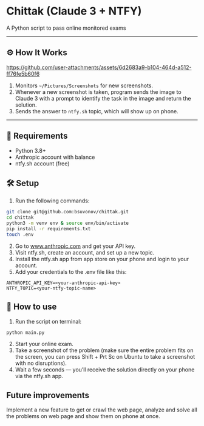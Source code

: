# Chittak (Claude 3 + NTFY)

A Python script to pass online monitored exams

---

## ⚙️ How It Works

https://github.com/user-attachments/assets/6d2683a9-b104-464d-a512-ff76fe5b60f6

1. Monitors `~/Pictures/Screenshots` for new screenshots.
2. Whenever a new screenshot is taken, program sends the image to Claude 3 with a prompt to identify the task in the image and return the solution.
3. Sends the answer to `ntfy.sh` topic, which will show up on phone.

---

## 🧩 Requirements

- Python 3.8+
- Anthropic account with balance
- ntfy.sh account (free)

## 🛠️ Setup

1. Run the following commands:
```bash
git clone git@github.com:bsuvonov/chittak.git
cd chittak
python3 -m venv env & source env/bin/activate
pip install -r requirements.txt
touch .env
```
2. Go to www.anthropic.com and get your API key.
3. Visit ntfy.sh, create an account, and set up a new topic.
4. Install the ntfy.sh app from app store on your phone and login to your account.
5. Add your credentials to the .env file like this:
  ```
  ANTHROPIC_API_KEY=<your-anthropic-api-key>
  NTFY_TOPIC=<your-ntfy-topic-name>
  ```

## 🚀 How to use
1. Run the script on terminal:
```python
python main.py
```
2. Start your online exam.
3. Take a screenshot of the problem (make sure the entire problem fits on the screen, you can press Shift + Prt Sc on Ubuntu to take a screenshot with no disruptions).
4. Wait a few seconds — you’ll receive the solution directly on your phone via the ntfy.sh app.

## Future improvements

Implement a new feature to get or crawl the web page, analyze and solve all the problems on web page and show them on phone at once.
